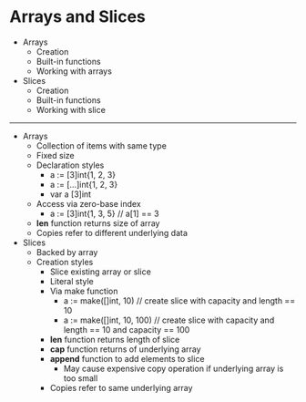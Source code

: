 # Arrays and Slices

- Arrays
    - Creation
    - Built-in functions
    - Working with arrays
- Slices
    - Creation
    - Built-in functions
    - Working with slice

---

- Arrays
    - Collection of items with same type
    - Fixed size
    - Declaration styles
        - a := [3]int{1, 2, 3}
        - a := [...]int{1, 2, 3}
        - var a [3]int
    - Access via zero-base index
        - a := [3]int{1, 3, 5} // a[1] == 3
    - **len** function returns size of array
    - Copies refer to different underlying data
- Slices
    - Backed by array
    - Creation styles
        - Slice existing array or slice
        - Literal style
        - Via make function
            - a := make([]int, 10)  // create slice with capacity and length == 10
            - a := make([]int, 10, 100) // create slice with capacity and length == 10 and capacity == 100
        - **len** function returns length of slice
        - **cap** function returns of underlying array
        - **append** function to add elements to slice
            - May cause expensive copy operation if underlying array is too small
        - Copies refer to same underlying array
